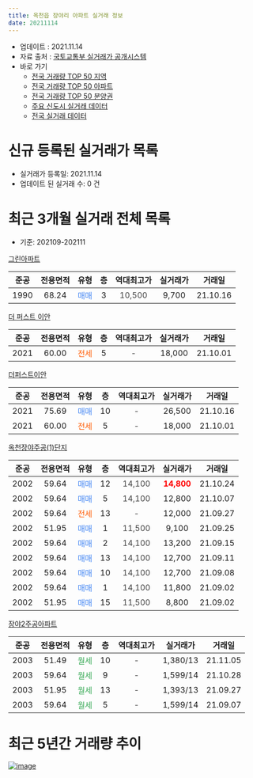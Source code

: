 ```yaml
---
title: 옥천읍 장야리 아파트 실거래 정보
date: 20211114
---
```


* 업데이트 : 2021.11.14
* 자료 출처 : [국토교통부 실거래가 공개시스템](http://rt.molit.go.kr)
* 바로 가기
    * [전국 거래량 TOP 50 지역](https://apt-info.github.io/apt-trade-info/tr)
    * [전국 거래량 TOP 50 아파트](https://apt-info.github.io/apt-trade-info/ta)
    * [전국 거래량 TOP 50 분양권](https://apt-info.github.io/apt-trade-info/tb)
    * [주요 신도시 실거래 데이터](https://apt-info.github.io/apt-trade-info/newtown)
    * [전국 실거래 데이터](https://apt-info.github.io/apt-trade-info/all)



<script async src="https://pagead2.googlesyndication.com/pagead/js/adsbygoogle.js"></script>
<!-- 기본광고 -->
<ins class="adsbygoogle"
     style="display:block"
     data-ad-client="ca-pub-1142216861245946"
     data-ad-slot="4805727019"
     data-ad-format="auto"
     data-full-width-responsive="true"></ins>
<script>
     (adsbygoogle = window.adsbygoogle || []).push({});
</script>


# 신규 등록된 실거래가 목록

* 실거래가 등록일: 2021.11.14
* 업데이트 된 실거래 수: 0 건




<script async src="https://pagead2.googlesyndication.com/pagead/js/adsbygoogle.js"></script>
<!-- 기본광고 -->
<ins class="adsbygoogle"
     style="display:block"
     data-ad-client="ca-pub-1142216861245946"
     data-ad-slot="4805727019"
     data-ad-format="auto"
     data-full-width-responsive="true"></ins>
<script>
     (adsbygoogle = window.adsbygoogle || []).push({});
</script>


# 최근 3개월 실거래 전체 목록
* 기준: 202109-202111


[그린아파트](https://search.naver.com/search.naver?query=%EA%B7%B8%EB%A6%B0%EC%95%84%ED%8C%8C%ED%8A%B8)

|준공|전용면적|유형|층|역대최고가|실거래가|거래일|
|:---:|:---:|:---:|:---:|:---:|:---:|:---:|
|1990|68.24|<span style="color:#4285F3">매매</span>|3|<span style="color:#444444">10,500</span>|9,700|21.10.16|

[더 퍼스트 이안](https://search.naver.com/search.naver?query=%EB%8D%94+%ED%8D%BC%EC%8A%A4%ED%8A%B8+%EC%9D%B4%EC%95%88)

|준공|전용면적|유형|층|역대최고가|실거래가|거래일|
|:---:|:---:|:---:|:---:|:---:|:---:|:---:|
|2021|60.00|<span style="color:#FF5A00">전세</span>|5|<span style="color:#444444">-</span>|18,000|21.10.01|

[더퍼스트이안](https://search.naver.com/search.naver?query=%EB%8D%94%ED%8D%BC%EC%8A%A4%ED%8A%B8%EC%9D%B4%EC%95%88)

|준공|전용면적|유형|층|역대최고가|실거래가|거래일|
|:---:|:---:|:---:|:---:|:---:|:---:|:---:|
|2021|75.69|<span style="color:#4285F3">매매</span>|10|<span style="color:#444444">-</span>|26,500|21.10.16|
|2021|60.00|<span style="color:#FF5A00">전세</span>|5|<span style="color:#444444">-</span>|18,000|21.10.01|

[옥천장야주공(1)단지](https://search.naver.com/search.naver?query=%EC%98%A5%EC%B2%9C%EC%9E%A5%EC%95%BC%EC%A3%BC%EA%B3%B5%281%29%EB%8B%A8%EC%A7%80)

|준공|전용면적|유형|층|역대최고가|실거래가|거래일|
|:---:|:---:|:---:|:---:|:---:|:---:|:---:|
|2002|59.64|<span style="color:#4285F3">매매</span>|12|<span style="color:#444444">14,100</span>|<b><span style="color:#FF0000">14,800</span></b>|21.10.24|
|2002|59.64|<span style="color:#4285F3">매매</span>|5|<span style="color:#444444">14,100</span>|12,800|21.10.07|
|2002|59.64|<span style="color:#FF5A00">전세</span>|13|<span style="color:#444444">-</span>|12,000|21.09.27|
|2002|51.95|<span style="color:#4285F3">매매</span>|1|<span style="color:#444444">11,500</span>|9,100|21.09.25|
|2002|59.64|<span style="color:#4285F3">매매</span>|2|<span style="color:#444444">14,100</span>|13,200|21.09.15|
|2002|59.64|<span style="color:#4285F3">매매</span>|13|<span style="color:#444444">14,100</span>|12,700|21.09.11|
|2002|59.64|<span style="color:#4285F3">매매</span>|10|<span style="color:#444444">14,100</span>|12,700|21.09.08|
|2002|59.64|<span style="color:#4285F3">매매</span>|1|<span style="color:#444444">14,100</span>|11,800|21.09.02|
|2002|51.95|<span style="color:#4285F3">매매</span>|15|<span style="color:#444444">11,500</span>|8,800|21.09.02|

[장야2주공아파트](https://search.naver.com/search.naver?query=%EC%9E%A5%EC%95%BC2%EC%A3%BC%EA%B3%B5%EC%95%84%ED%8C%8C%ED%8A%B8)

|준공|전용면적|유형|층|역대최고가|실거래가|거래일|
|:---:|:---:|:---:|:---:|:---:|:---:|:---:|
|2003|51.49|<span style="color:#34A853">월세</span>|10|<span style="color:#444444">-</span>|1,380/13|21.11.05|
|2003|59.64|<span style="color:#34A853">월세</span>|9|<span style="color:#444444">-</span>|1,599/14|21.10.28|
|2003|51.95|<span style="color:#34A853">월세</span>|13|<span style="color:#444444">-</span>|1,393/13|21.09.27|
|2003|59.64|<span style="color:#34A853">월세</span>|5|<span style="color:#444444">-</span>|1,599/14|21.09.07|



<script async src="https://pagead2.googlesyndication.com/pagead/js/adsbygoogle.js"></script>
<!-- 기본광고 -->
<ins class="adsbygoogle"
     style="display:block"
     data-ad-client="ca-pub-1142216861245946"
     data-ad-slot="4805727019"
     data-ad-format="auto"
     data-full-width-responsive="true"></ins>
<script>
     (adsbygoogle = window.adsbygoogle || []).push({});
</script>


# 최근 5년간 거래량 추이


<div style="width:100%;">
    <canvas id="deal_progress" height="200"></canvas>
</div>

<script>
new Chart(document.getElementById("deal_progress"), {
    type: 'line',
    data: {
        labels: ['16.01','16.02','16.03','16.04','16.05','16.06','16.07','16.08','16.09','16.10','16.11','16.12','17.01','17.02','17.03','17.04','17.05','17.06','17.07','17.08','17.09','17.10','17.11','17.12','18.01','18.02','18.03','18.04','18.05','18.06','18.07','18.08','18.09','18.10','18.11','18.12','19.01','19.02','19.03','19.04','19.05','19.06','19.07','19.08','19.09','19.10','19.11','19.12','20.01','20.02','20.03','20.04','20.06','20.07','20.08','20.09','20.10','20.11','20.12','21.01','21.02','21.03','21.04','21.05','21.06','21.07','21.08','21.09','21.10','21.11'],
        datasets: [{
            label: '매매/분양권',
            data: [3,3,1,3,1,2,3,6,2,1,4,3,3,0,3,3,1,3,3,2,4,5,5,5,4,0,3,3,4,2,1,3,3,2,3,3,3,2,4,2,3,4,0,2,1,0,3,2,1,6,4,2,7,3,5,4,3,5,11,19,29,19,14,9,7,7,4,6,4,0],
            borderColor: "rgba(66, 133, 243, 1)",
            backgroundColor: "rgba(66, 133, 243, 0.05)",
            borderWidth: 1,
            pointRadius: 0,
            fill: false,
            lineTension: 0
        },{
            label: '전/월세',
            data: [2,3,1,2,1,1,2,1,1,1,5,2,4,3,2,0,2,1,4,4,5,5,5,6,4,1,1,4,2,2,0,2,0,1,4,3,1,2,1,5,1,1,2,3,2,2,2,2,6,4,0,0,1,0,0,2,0,3,1,8,14,13,7,6,1,2,0,3,3,1],
            borderColor: "rgba(255, 90, 0, 1)",
            backgroundColor: "rgba(255, 90, 0, 0.05)",
            borderWidth: 1,
            pointRadius: 0,
            fill: false,
            lineTension: 0
        },{
            label: '합계',
            data: [5,6,2,5,2,3,5,7,3,2,9,5,7,3,5,3,3,4,7,6,9,10,10,11,8,1,4,7,6,4,1,5,3,3,7,6,4,4,5,7,4,5,2,5,3,2,5,4,7,10,4,2,8,3,5,6,3,8,12,27,43,32,21,15,8,9,4,9,7,1],
            borderColor: "rgba(0, 0, 0, 1)",
            backgroundColor: "rgba(0, 0, 0, 0.03)",
            borderWidth: 0.1,
            pointRadius: 0,
            fill: true,
            lineTension: 0
        }
        ]
    },
    options: {
        responsive: true,
        title: {
            display: false
        },
        tooltips: {
            mode: 'index',
            intersect: false
        },
        hover: {
            mode: 'nearest',
            intersect: true
        },
        scales: {
            xAxes: [{
                display: true,
                scaleLabel: {
                    display: true,
                    labelString: '년/월'
                }
            }],
            yAxes: [{
                display: true,
                ticks: {
                    suggestedMin: 0,
                },
                scaleLabel: {
                    display: true,
                    labelString: '실거래 수'
                }
            }]
        }
    }
});

</script>


[![image](https://apt-info.github.io/images/2020-01-03-apt-trade-info/1024x500.png)](https://play.google.com/store/apps/details?id=com.aptinfo.apttradeinfo)


